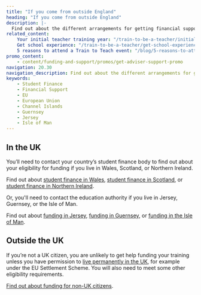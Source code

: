 ```yaml
---
title: "If you come from outside England"
heading: "If you come from outside England"
description: |-
  Find out about the different arrangements for getting financial support if you live outside England.
related_content:
    Your initial teacher training year: "/train-to-be-a-teacher/initial-teacher-training"
    Get school experience: "/train-to-be-a-teacher/get-school-experience"
    5 reasons to attend a Train to Teach event: "/blog/5-reasons-to-attend-a-train-to-teach-event"
promo_content:
    - content/funding-and-support/promos/get-adviser-support-promo
navigation: 20.30
navigation_description: Find out about the different arrangements for getting financial support if you live outside England.
keywords:
    - Student Finance
    - Financial Support
    - EU
    - European Union
    - Channel Islands
    - Guernsey
    - Jersey
    - Isle of Man
---
```


## In the UK

You’ll need to contact your country’s student finance body to find out about your eligibility for funding if you live in Wales, Scotland, or Northern Ireland.

Find out about [student finance in Wales](https://www.studentfinancewales.co.uk/), [student finance in Scotland](https://www.saas.gov.uk/), or [student finance in Northern Ireland](https://www.studentfinanceni.co.uk/).

Or, you'll need to contact the education authority if you live in Jersey, Guernsey, or the Isle of Man.

Find out about [funding in Jersey](https://www.gov.je/Working/Careers/16To19YearOlds/EnteringHigherEducation/FinancingHigherEducationCourses/FundingDegreeProfessionalQualifications/Pages/index.aspx), [funding in Guernsey](https://www.gov.gg/article/152744/Policies), or [funding in the Isle of Man](https://www.gov.im/student-grants).

## Outside the UK

If you’re not a UK citizen, you are unlikely to get help funding your training unless you have permission to [live permanently in the UK](https://www.gov.uk/browse/visas-immigration/settle-in-the-uk), for example under the EU Settlement Scheme. You will also need to meet some other eligibility requirements.

[Find out about funding for non-UK citizens](/non-uk-teachers/train-to-teach-in-england-as-an-international-student).
